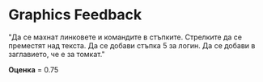 
# Graphics Feedback #
"Да се махнат линковете и командите в стъпките.
Стрелките да се преместят над текста.
Да се добави стъпка 5 за логин.
Да се добави в заглавието, че е за томкат."

**Оценка** = 0.75
